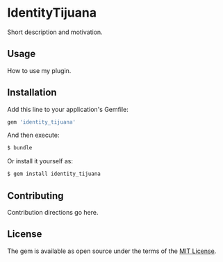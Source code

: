 # IdentityTijuana
Short description and motivation.

## Usage
How to use my plugin.

## Installation
Add this line to your application's Gemfile:

```ruby
gem 'identity_tijuana'
```

And then execute:
```bash
$ bundle
```

Or install it yourself as:
```bash
$ gem install identity_tijuana
```

## Contributing
Contribution directions go here.

## License
The gem is available as open source under the terms of the [MIT License](http://opensource.org/licenses/MIT).
